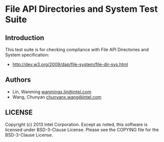 # File API Directories and System Test Suite

## Introduction

This test suite is for checking compliance with File API Directories and System
specification:
* http://dev.w3.org/2009/dap/file-system/file-dir-sys.html

## Authors

* Lin, Wanming <wanmingx.lin@intel.com>
* Wang, Chunyan <chunyanx.wang@intel.com>

## LICENSE

Copyright (c) 2013 Intel Corporation.
Except as noted, this software is licensed under BSD-3-Clause License.
Please see the COPYING file for the BSD-3-Clause License.
